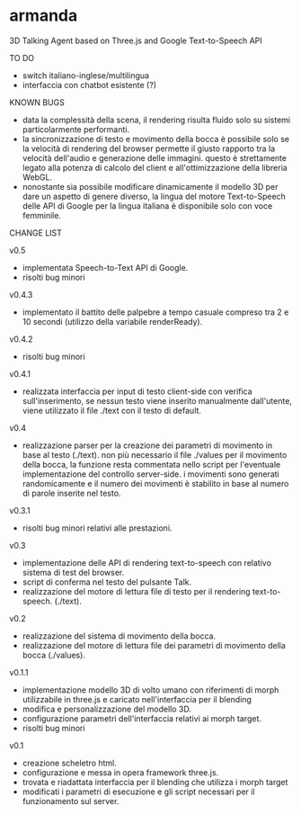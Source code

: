 # armanda
3D Talking Agent based on Three.js and Google Text-to-Speech API

TO DO

- switch italiano-inglese/multilingua
- interfaccia con chatbot esistente (?)

KNOWN BUGS

- data la complessità della scena, il rendering risulta fluido solo su sistemi particolarmente performanti.
- la sincronizzazione di testo e movimento della bocca è possibile solo se la velocità di rendering del browser
  permette il giusto rapporto tra la velocità dell'audio e generazione delle immagini.
  questo è strettamente legato alla potenza di calcolo del client e all'ottimizzazione della libreria WebGL.
- nonostante sia possibile modificare dinamicamente il modello 3D per dare un aspetto di genere diverso,
  la lingua del motore Text-to-Speech delle API di Google per la lingua italiana è disponibile solo con voce femminile. 

CHANGE LIST

v0.5
- implementata Speech-to-Text API di Google.
- risolti bug minori

v0.4.3
- implementato il battito delle palpebre a tempo casuale compreso tra 2 e 10 secondi (utilizzo della variabile renderReady).

v0.4.2
- risolti bug minori

v0.4.1
- realizzata interfaccia per input di testo client-side con verifica sull'inserimento, se nessun testo viene inserito
  manualmente dall'utente, viene utilizzato il file ./text con il testo di default.

v0.4
- realizzazione parser per la creazione dei parametri di movimento in base al testo (./text).
  non più necessario il file ./values per il movimento della bocca, la funzione resta commentata nello script
  per l'eventuale implementazione del controllo server-side. i movimenti sono generati randomicamente
  e il numero dei movimenti è stabilito in base al numero di parole inserite nel testo.
  
v0.3.1
- risolti bug minori relativi alle prestazioni.

v0.3 
- implementazione delle API di rendering text-to-speech con relativo sistema di test del browser.
- script di conferma nel testo del pulsante Talk.
- realizzazione del motore di lettura file di testo per il rendering text-to-speech. (./text).

v0.2
- realizzazione del sistema di movimento della bocca.
- realizzazione del motore di lettura file dei parametri di movimento della bocca (./values). 

v0.1.1
- implementazione modello 3D di volto umano con riferimenti di morph utilizzabile in three.js e caricato nell'interfaccia per il blending
- modifica e personalizzazione del modello 3D.
- configurazione parametri dell'interfaccia relativi ai morph target.
- risolti bug minori

v0.1
- creazione scheletro html.
- configurazione e messa in opera framework three.js.
- trovata e riadattata interfaccia per il blending che utilizza i morph target
- modificati i parametri di esecuzione e gli script necessari per il funzionamento sul server.
